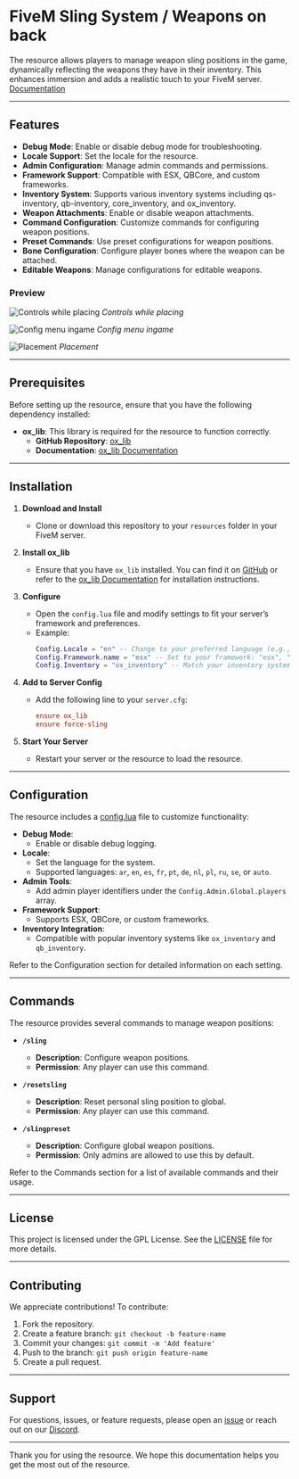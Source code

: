 # FiveM Sling System / Weapons on back

The resource allows players to manage weapon sling positions in the game, dynamically reflecting the weapons they have in their inventory. This enhances immersion and adds a realistic touch to your FiveM server. [Documentation](https://force-developing.gitbook.io/docs/free-resources/force-sling)

---

## Features

- **Debug Mode**: Enable or disable debug mode for troubleshooting.
- **Locale Support**: Set the locale for the resource.
- **Admin Configuration**: Manage admin commands and permissions.
- **Framework Support**: Compatible with ESX, QBCore, and custom frameworks.
- **Inventory System**: Supports various inventory systems including qs-inventory, qb-inventory, core_inventory, and ox_inventory.
- **Weapon Attachments**: Enable or disable weapon attachments.
- **Command Configuration**: Customize commands for configuring weapon positions.
- **Preset Commands**: Use preset configurations for weapon positions.
- **Bone Configuration**: Configure player bones where the weapon can be attached.
- **Editable Weapons**: Manage configurations for editable weapons.

### Preview

![Controls while placing](https://gyazo.com/b2210eeaf30198c1e55c5d5add9c3236/raw)
_Controls while placing_

![Config menu ingame](https://gyazo.com/21121fb8b2f86d9f8752baf3d91e239c/raw)
_Config menu ingame_

![Placement](https://gyazo.com/8f8babbad18d25745ebcc799cad05b2c/raw)
_Placement_

---

## Prerequisites

Before setting up the resource, ensure that you have the following dependency installed:

- **ox_lib**: This library is required for the resource to function correctly.
  - **GitHub Repository**: [ox_lib](https://github.com/overextended/ox_lib)
  - **Documentation**: [ox_lib Documentation](https://overextended.dev/ox_lib)

---

## Installation

1. **Download and Install**

   - Clone or download this repository to your `resources` folder in your FiveM server.

2. **Install ox_lib**

   - Ensure that you have `ox_lib` installed. You can find it on [GitHub](https://github.com/overextended/ox_lib) or refer to the [ox_lib Documentation](https://overextended.dev/ox_lib) for installation instructions.

3. **Configure**

   - Open the `config.lua` file and modify settings to fit your server’s framework and preferences.
   - Example:
     ```lua
     Config.Locale = "en" -- Change to your preferred language (e.g., "fr", "es", "ru").
     Config.Framework.name = "esx" -- Set to your framework: "esx", "qbcore", or "custom".
     Config.Inventory = "ox_inventory" -- Match your inventory system: "auto", "qs_inventory", etc.
     ```

4. **Add to Server Config**

   - Add the following line to your `server.cfg`:
     ```cfg
     ensure ox_lib
     ensure force-sling
     ```

5. **Start Your Server**

   - Restart your server or the resource to load the resource.

---

## Configuration

The resource includes a [config.lua](https://github.com/Force-Developing/force-sling/blob/main/config.lua) file to customize functionality:

- **Debug Mode**:
  - Enable or disable debug logging.
- **Locale**:
  - Set the language for the system.
  - Supported languages: `ar`, `en`, `es`, `fr`, `pt`, `de`, `nl`, `pl`, `ru`, `se`, or `auto`.
- **Admin Tools**:
  - Add admin player identifiers under the `Config.Admin.Global.players` array.
- **Framework Support**:
  - Supports ESX, QBCore, or custom frameworks.
- **Inventory Integration**:
  - Compatible with popular inventory systems like `ox_inventory` and `qb_inventory`.

Refer to the Configuration section for detailed information on each setting.

---

## Commands

The resource provides several commands to manage weapon positions:

- **`/sling`**

  - **Description**: Configure weapon positions.
  - **Permission**: Any player can use this command.

- **`/resetsling`**

  - **Description**: Reset personal sling position to global.
  - **Permission**: Any player can use this command.

- **`/slingpreset`**
  - **Description**: Configure global weapon positions.
  - **Permission**: Only admins are allowed to use this by default.

Refer to the Commands section for a list of available commands and their usage.

---

## License

This project is licensed under the GPL License. See the [LICENSE](https://github.com/Force-Developing/force-sling/blob/main/LICENSE) file for more details.

---

## Contributing

We appreciate contributions! To contribute:

1. Fork the repository.
2. Create a feature branch: `git checkout -b feature-name`
3. Commit your changes: `git commit -m 'Add feature'`
4. Push to the branch: `git push origin feature-name`
5. Create a pull request.

---

## Support

For questions, issues, or feature requests, please open an [issue](https://github.com/Force-Developing/force-sling/issues) or reach out on our [Discord](https://discord.gg/927gfpcyDe).

---

Thank you for using the resource. We hope this documentation helps you get the most out of the resource.
